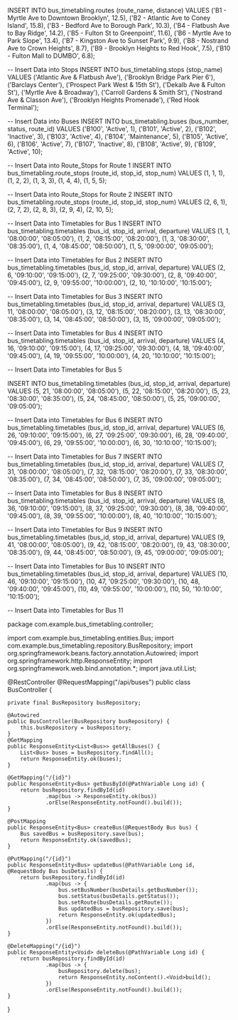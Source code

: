 INSERT INTO bus_timetabling.routes (route_name, distance)
VALUES
('B1 - Myrtle Ave to Downtown Brooklyn', 12.5),
('B2 - Atlantic Ave to Coney Island', 15.8),
('B3 - Bedford Ave to Borough Park', 10.3),
('B4 - Flatbush Ave to Bay Ridge', 14.2),
('B5 - Fulton St to Greenpoint', 11.6),
('B6 - Myrtle Ave to Park Slope', 13.4),
('B7 - Kingston Ave to Sunset Park', 9.9),
('B8 - Nostrand Ave to Crown Heights', 8.7),
('B9 - Brooklyn Heights to Red Hook', 7.5),
('B10 - Fulton Mall to DUMBO', 6.8);

-- Insert Data into Stops
INSERT INTO bus_timetabling.stops (stop_name)
VALUES
('Atlantic Ave & Flatbush Ave'),
('Brooklyn Bridge Park Pier 6'),
('Barclays Center'),
('Prospect Park West & 15th St'),
('Dekalb Ave & Fulton St'),
('Myrtle Ave & Broadway'),
('Carroll Gardens & Smith St'),
('Nostrand Ave & Classon Ave'),
('Brooklyn Heights Promenade'),
('Red Hook Terminal');

-- Insert Data into Buses
INSERT INTO bus_timetabling.buses (bus_number, status, route_id)
VALUES
('B100', 'Active', 1),
('B101', 'Active', 2),
('B102', 'Inactive', 3),
('B103', 'Active', 4),
('B104', 'Maintenance', 5),
('B105', 'Active', 6),
('B106', 'Active', 7),
('B107', 'Inactive', 8),
('B108', 'Active', 9),
('B109', 'Active', 10);

-- Insert Data into Route_Stops for Route 1
INSERT INTO bus_timetabling.route_stops (route_id, stop_id, stop_num)
VALUES
(1, 1, 1),
(1, 2, 2),
(1, 3, 3),
(1, 4, 4),
(1, 5, 5);

-- Insert Data into Route_Stops for Route 2
INSERT INTO bus_timetabling.route_stops (route_id, stop_id, stop_num)
VALUES
(2, 6, 1),
(2, 7, 2),
(2, 8, 3),
(2, 9, 4),
(2, 10, 5);

-- Insert Data into Timetables for Bus 1
INSERT INTO bus_timetabling.timetables (bus_id, stop_id, arrival, departure)
VALUES
(1, 1, '08:00:00', '08:05:00'),
(1, 2, '08:15:00', '08:20:00'),
(1, 3, '08:30:00', '08:35:00'),
(1, 4, '08:45:00', '08:50:00'),
(1, 5, '09:00:00', '09:05:00');

-- Insert Data into Timetables for Bus 2
INSERT INTO bus_timetabling.timetables (bus_id, stop_id, arrival, departure)
VALUES
(2, 6, '09:10:00', '09:15:00'),
(2, 7, '09:25:00', '09:30:00'),
(2, 8, '09:40:00', '09:45:00'),
(2, 9, '09:55:00', '10:00:00'),
(2, 10, '10:10:00', '10:15:00');

-- Insert Data into Timetables for Bus 3
INSERT INTO bus_timetabling.timetables (bus_id, stop_id, arrival, departure)
VALUES
(3, 11, '08:00:00', '08:05:00'),
(3, 12, '08:15:00', '08:20:00'),
(3, 13, '08:30:00', '08:35:00'),
(3, 14, '08:45:00', '08:50:00'),
(3, 15, '09:00:00', '09:05:00');


-- Insert Data into Timetables for Bus 4
INSERT INTO bus_timetabling.timetables (bus_id, stop_id, arrival, departure)
VALUES
(4, 16, '09:10:00', '09:15:00'),
(4, 17, '09:25:00', '09:30:00'),
(4, 18, '09:40:00', '09:45:00'),
(4, 19, '09:55:00', '10:00:00'),
(4, 20, '10:10:00', '10:15:00');

-- Insert Data into Timetables for Bus 5


INSERT INTO bus_timetabling.timetables (bus_id, stop_id, arrival, departure)
VALUES
(5, 21, '08:00:00', '08:05:00'),
(5, 22, '08:15:00', '08:20:00'),
(5, 23, '08:30:00', '08:35:00'),
(5, 24, '08:45:00', '08:50:00'),
(5, 25, '09:00:00', '09:05:00');

-- Insert Data into Timetables for Bus 6
INSERT INTO bus_timetabling.timetables (bus_id, stop_id, arrival, departure)
VALUES
(6, 26, '09:10:00', '09:15:00'),
(6, 27, '09:25:00', '09:30:00'),
(6, 28, '09:40:00', '09:45:00'),
(6, 29, '09:55:00', '10:00:00'),
(6, 30, '10:10:00', '10:15:00');

-- Insert Data into Timetables for Bus 7
INSERT INTO bus_timetabling.timetables (bus_id, stop_id, arrival, departure)
VALUES
(7, 31, '08:00:00', '08:05:00'),
(7, 32, '08:15:00', '08:20:00'),
(7, 33, '08:30:00', '08:35:00'),
(7, 34, '08:45:00', '08:50:00'),
(7, 35, '09:00:00', '09:05:00');

-- Insert Data into Timetables for Bus 8
INSERT INTO bus_timetabling.timetables (bus_id, stop_id, arrival, departure)
VALUES
(8, 36, '09:10:00', '09:15:00'),
(8, 37, '09:25:00', '09:30:00'),
(8, 38, '09:40:00', '09:45:00'),
(8, 39, '09:55:00', '10:00:00'),
(8, 40, '10:10:00', '10:15:00');

-- Insert Data into Timetables for Bus 9
INSERT INTO bus_timetabling.timetables (bus_id, stop_id, arrival, departure)
VALUES
(9, 41, '08:00:00', '08:05:00'),
(9, 42, '08:15:00', '08:20:00'),
(9, 43, '08:30:00', '08:35:00'),
(9, 44, '08:45:00', '08:50:00'),
(9, 45, '09:00:00', '09:05:00');

-- Insert Data into Timetables for Bus 10
INSERT INTO bus_timetabling.timetables (bus_id, stop_id, arrival, departure)
VALUES
(10, 46, '09:10:00', '09:15:00'),
(10, 47, '09:25:00', '09:30:00'),
(10, 48, '09:40:00', '09:45:00'),
(10, 49, '09:55:00', '10:00:00'),
(10, 50, '10:10:00', '10:15:00');

-- Insert Data into Timetables for Bus 11







package com.example.bus_timetabling.controller;

import com.example.bus_timetabling.entities.Bus;
import com.example.bus_timetabling.repository.BusRepository;
import org.springframework.beans.factory.annotation.Autowired;
import org.springframework.http.ResponseEntity;
import org.springframework.web.bind.annotation.*;
import java.util.List;

@RestController
@RequestMapping("/api/buses")
public class BusController {

    private final BusRepository busRepository;

    @Autowired
    public BusController(BusRepository busRepository) {
        this.busRepository = busRepository;
    }
    @GetMapping
    public ResponseEntity<List<Bus>> getAllBuses() {
        List<Bus> buses = busRepository.findAll();
        return ResponseEntity.ok(buses);
    }

    @GetMapping("/{id}")
    public ResponseEntity<Bus> getBusById(@PathVariable Long id) {
        return busRepository.findById(id)
                .map(bus -> ResponseEntity.ok(bus))
                .orElse(ResponseEntity.notFound().build());
    }

    @PostMapping
    public ResponseEntity<Bus> createBus(@RequestBody Bus bus) {
        Bus savedBus = busRepository.save(bus);
        return ResponseEntity.ok(savedBus);
    }

    @PutMapping("/{id}")
    public ResponseEntity<Bus> updateBus(@PathVariable Long id, @RequestBody Bus busDetails) {
        return busRepository.findById(id)
                .map(bus -> {
                    bus.setBusNumber(busDetails.getBusNumber());
                    bus.setStatus(busDetails.getStatus());
                    bus.setRoute(busDetails.getRoute());
                    Bus updatedBus = busRepository.save(bus);
                    return ResponseEntity.ok(updatedBus);
                })
                .orElse(ResponseEntity.notFound().build());
    }

    @DeleteMapping("/{id}")
    public ResponseEntity<Void> deleteBus(@PathVariable Long id) {
        return busRepository.findById(id)
                .map(bus -> {
                    busRepository.delete(bus);
                    return ResponseEntity.noContent().<Void>build();
                })
                .orElse(ResponseEntity.notFound().build());
    }
}
